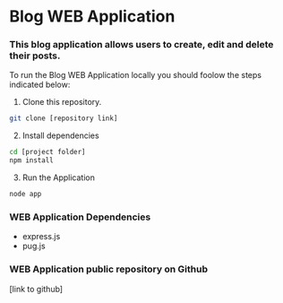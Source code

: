 # Blog WEB Application

### This blog application allows users to create, edit and delete their posts.

To run the Blog WEB Application locally you should foolow the steps indicated below:

1. Clone this repository.
```bash
git clone [repository link]
```

2. Install dependencies
```bash
cd [project folder]
npm install
```

3. Run the Application
```bash
node app
```

### WEB Application Dependencies
- express.js
- pug.js

### WEB Application public repository on Github
[link to github]